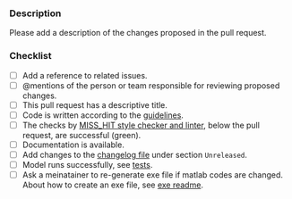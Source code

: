 ### Description
Please add a description of the changes proposed in the pull request.

### Checklist
- [ ] Add a reference to related issues.
- [ ] @mentions of the person or team responsible for reviewing proposed changes.
- [ ] This pull request has a descriptive title.
- [ ] Code is written according to the [guidelines](http://cnl.sogang.ac.kr/cnlab/lectures/programming/matlab/Richard_Johnson-MatlabStyle2_book.pdf).
- [ ] The checks by [MISS_HIT style checker and
  linter](https://ecoextreml.github.io/STEMMUS_SCOPE/CONTRIBUTING/#miss_hit-checks), below the pull request, are
  successful (green).
- [ ] Documentation is available.
- [ ] Add changes to the [changelog file](CHANGELOG.md) under section `Unreleased`.
- [ ] Model runs successfully, see [tests](https://ecoextreml.github.io/STEMMUS_SCOPE/CONTRIBUTING/#testing-new-changes).
- [ ] Ask a meinatainer to re-generate exe file if matlab codes are changed. About how to create an exe file, see [exe readme](https://github.com/EcoExtreML/STEMMUS_SCOPE/blob/main/run_model_on_snellius/exe/README.md).
